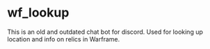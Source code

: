 # wf_lookup

This is an old and outdated chat bot for discord.
Used for looking up location and info on relics in Warframe.
